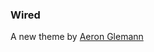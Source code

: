 ### Wired

A new theme by [Aeron Glemann][1]

[1]: http://www.electricprism.com/aeron "Aeron Glemann"
